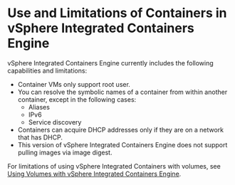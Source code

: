 # Use and Limitations of Containers in vSphere Integrated Containers Engine

vSphere Integrated Containers Engine currently includes the following  capabilities and limitations:

- Container VMs only support root user.
- You can resolve the symbolic names of a container from within another container, except in the following cases:
	- Aliases
	- IPv6
	- Service discovery
- Containers can acquire DHCP addresses only if they are on a network that has DHCP.
- This version of vSphere Integrated Containers Engine does not support pulling images via image digest.

For limitations of using vSphere Integrated Containers with volumes, see [Using Volumes with vSphere Integrated Containers Engine](using_volumes_with_vic.md).
